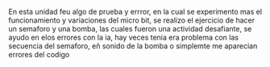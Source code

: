 En esta unidad feu algo de prueba y errror, en la cual se experimento mas el funcionamiento y variaciones del micro bit, se realizo el ejercicio de hacer un semaforo y una bomba, las cuales fueron una actividad desafiante, se ayudo en elos errores con la ia, hay veces tenia era problema con las secuencia del semaforo, eñ sonido de la bomba o simplemte me aparecian errores del codigo
